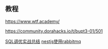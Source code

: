 ## 教程

https://www.wtf.academy/

https://community.dorahacks.io/t/bupt3-01/501

[SQL调优实战总结](https://juejin.cn/post/6931596460119031821)
[nestjs使用rabbitmq](https://www.jianshu.com/p/d2155cbda199)
